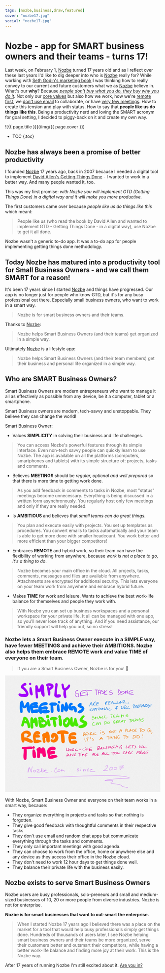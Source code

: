 ```yaml
---
tags: [nozbe,business,draw,featured]
cover: "nozbe17.jpg"
social: "nozbe17.jpg"
---
```


# Nozbe - app for SMART business owners and their teams - turns 17!

Last week, on February 1, [Nozbe][n] turned 17 years old and as I reflect over these last years I'd like to dig deeper into who is [Nozbe](/nozbe/) really for? While working with [Seth Godin's marketing book](/marketing/) I was thinking how to really convey to our current and future customers what we as [Nozbe](/nozbe/) believe in. What's our **why**? Because [*people don't buy what you do, they buy why you do it*](/start-with-why-by-simon-sinek-audio-book-of-t/). Not only our [core values](/nozbe-values/) but also how we work, how we're [remote first](/nooffice/), we [don't use email](/emailban/) to collaborate, or have [very few meetings](/noofficefm-17/). How to create this tension and play with status. How to say that **people like us do things like this**. Being a productivity nerd and loving the SMART acronym for goal setting, I decided to piggy-back on it and create my own way.

<!--More-->

![{{ page.title }}](/img/{{ page.cover }})

* TOC
{:toc}

## Nozbe has always been a promise of better productivity

I founded [Nozbe][n] 17 years ago, back in 2007 because I needed a digital tool to implement [David Allen's Getting Things Done](/noofficefm-43/) - I wanted to work in a better way. And many people wanted it, too.

This was my first promise: *with Nozbe you will implement GTD (Getting Things Done) in a digital way and it will make you more productive.*

The first customers came over because *people like us do things like this* which meant:

> People like us (who read the book by David Allen and wanted to implement GTD - Getting Things Done - in a digital way), use Nozbe to get it all done.

Nozbe wasn't a generic to-do app. It was a to-do app for people implementing getting things done methodology.

## Today Nozbe has matured into a productivity tool for Small Business Owners - and we call them SMART for a reason!

It's been 17 years since I started [Nozbe][n] and things have progressed. Our app is no longer just for people who know GTD, but it's for any busy professional out there. Especially small business owners, who want to work in a smart way.

> Nozbe is for smart business owners and their teams.

Thanks to [Nozbe][n]:

> Nozbe helps Smart Business Owners (and their teams) get organized in a simple way.

Ultimately [Nozbe][n] is a lifestyle app:

> Nozbe helps Smart Business Owners (and their team members) get their business and personal life organized in a simple way.

## Who are SMART Business Owners?

Smart Business Owners are modern entrepreneurs who want to manage it all as effectively as possible from any device, be it a computer, tablet or a smartphone.

Smart Business owners are modern, tech-savvy and unstoppable. They believe they can change the world!

Smart Business Owner:

- Values **SIMPLICITY** in solving their business and life challenges.

> You can access Nozbe's powerful features through its simple interface. Even non-tech savvy people can quickly learn to use Nozbe. The app is available on all the platforms (computers, smartphones and tablets) with its simple structure of: projects, tasks and comments.

- Believes **MEETINGS** should be *regular, optional and well prepared* so that there is more time to getting work done.

> As you add feedback in comments to tasks in Nozbe, most "status" meetings become unnecessary. Everything is being discussed in a written form asynchronously. You regularly host only few meetings and only if they are really needed.

- Is **AMBITIOUS** and believes that *small teams can do great things*.

> You plan and execute easily with projects. You set up templates as procedures. You convert emails to tasks automatically and your team is able to get more done with smaller headcount. You work better and more efficient than your bigger competitors!

- Embraces **REMOTE** and hybrid work, so their team can have the flexibility of working from anywhere, because *work is not a place to go, it's a thing to do*.

> Nozbe becomes your main office in the cloud. All projects, tasks, comments, messages and files are available from anywhere. Attachments are encrypted for additional security. This lets everyone on your team work from anywhere and embrace hybrid future.

- Makes **TIME** for work and leisure. Wants to achieve the best work-life balance for themselves and people they work with.

> With Nozbe you can set up business workspaces and a personal workspace for your private life. It all can be managed with one app, so you'll never lose track of anything. And if you need assistance, our friendly support will help you out, so no stress!

### Nozbe lets a Smart Business Owner execute in a SIMPLE way, have fewer MEETINGS and achieve their AMBITIONS. Nozbe also helps them embrace REMOTE work and value TIME of everyone on their team.

> If you are a Smart Business Owner, Nozbe is for you! 🫵

![{{ page.title }} - sketch](/img/nozbe17-smart.jpg)

With Nozbe, Smart Business Owner and everyone on their team works in a smart way, because:

- They organize everything in projects and tasks so that nothing is forgotten.
- They give good feedback with thoughtful comments in their respective tasks.
- They don't use email and random chat apps but communicate everything through the tasks and comments.
- They only call important meetings with good agenda.
- They can choose to work from the office, home or anywhere else and any device as they access their office in the Nozbe cloud.
- They don't need to work 12 hour days to get things done well.
- They balance their private life with the business easily.

## Nozbe exists to serve Smart Business Owners

Nozbe users are busy professionals, solo-preneurs and small and medium-sized businesses of 10, 20 or more people from diverse industries. Nozbe is not for enterprise.

**Nozbe is for smart businesses that want to out-smart the enterprise.**

> When I started Nozbe 17 years ago I believed there was a place on the market for a tool that would help busy professionals simply get things done. Hundreds of thousands of users later, I see Nozbe helping smart business owners and their teams be more organized, serve their customers better and outsmart their competitors, while having a better work-life balance and finding more joy at their work. This is the Nozbe way.

After 17 years of running Nozbe I'm still excited about it. [Are you in?][n]


[n]: https://michael.gratis/nozbe
[np]: https://michael.gratis/nozbepersonal